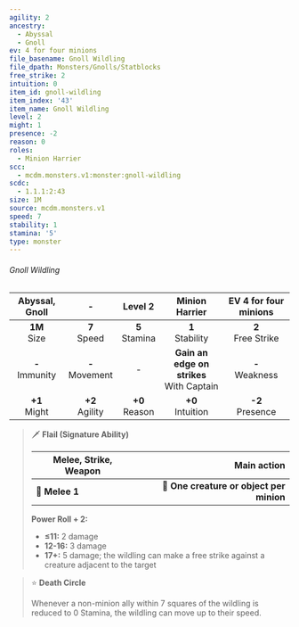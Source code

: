 ```yaml
---
agility: 2
ancestry:
  - Abyssal
  - Gnoll
ev: 4 for four minions
file_basename: Gnoll Wildling
file_dpath: Monsters/Gnolls/Statblocks
free_strike: 2
intuition: 0
item_id: gnoll-wildling
item_index: '43'
item_name: Gnoll Wildling
level: 2
might: 1
presence: -2
reason: 0
roles:
  - Minion Harrier
scc:
  - mcdm.monsters.v1:monster:gnoll-wildling
scdc:
  - 1.1.1:2:43
size: 1M
source: mcdm.monsters.v1
speed: 7
stability: 1
stamina: '5'
type: monster
---
```


###### Gnoll Wildling

|   Abyssal, Gnoll    |          -          |      Level 2       |                Minion Harrier                 | EV 4 for four minions  |
| :-----------------: | :-----------------: | :----------------: | :-------------------------------------------: | :--------------------: |
|  **1M**<br/> Size   |  **7**<br/> Speed   | **5**<br/> Stamina |             **1**<br/> Stability              | **2**<br/> Free Strike |
| **-**<br/> Immunity | **-**<br/> Movement |         -          | **Gain an edge on strikes**<br/> With Captain |  **-**<br/> Weakness   |
|  **+1**<br/> Might  | **+2**<br/> Agility | **+0**<br/> Reason |             **+0**<br/> Intuition             |  **-2**<br/> Presence  |

<!-- -->
> 🗡 **Flail (Signature Ability)**
>
> | **Melee, Strike, Weapon** |                          **Main action** |
> | ------------------------- | ---------------------------------------: |
> | **📏 Melee 1**            | **🎯 One creature or object per minion** |
>
> **Power Roll + 2:**
>
> - **≤11:** 2 damage
> - **12-16:** 3 damage
> - **17+:** 5 damage; the wildling can make a free strike against a creature adjacent to the target

<!-- -->
> ⭐️ **Death Circle**
>
> Whenever a non-minion ally within 7 squares of the wildling is reduced to 0 Stamina, the wildling can move up to their speed.

